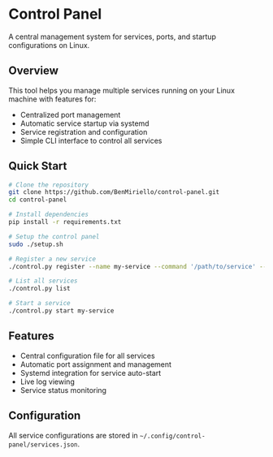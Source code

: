 # Control Panel

A central management system for services, ports, and startup configurations on Linux.

## Overview

This tool helps you manage multiple services running on your Linux machine with features for:

- Centralized port management
- Automatic service startup via systemd
- Service registration and configuration
- Simple CLI interface to control all services

## Quick Start

```bash
# Clone the repository
git clone https://github.com/BenMiriello/control-panel.git
cd control-panel

# Install dependencies
pip install -r requirements.txt

# Setup the control panel
sudo ./setup.sh

# Register a new service
./control.py register --name my-service --command '/path/to/service' --port 8080

# List all services
./control.py list

# Start a service
./control.py start my-service
```

## Features

- Central configuration file for all services
- Automatic port assignment and management
- Systemd integration for service auto-start
- Live log viewing
- Service status monitoring

## Configuration

All service configurations are stored in `~/.config/control-panel/services.json`.
